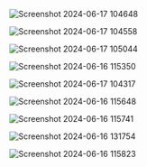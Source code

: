 ![Screenshot 2024-06-17 104648](https://github.com/smoawad66/Notes-App/assets/93600247/90398f90-f43b-4b4c-9d2d-087fcdde68ca)<br>

![Screenshot 2024-06-17 104558](https://github.com/smoawad66/Notes-App/assets/93600247/7452a679-f9b9-41c3-b7ec-a7efc51aac0f)<br>

![Screenshot 2024-06-17 105044](https://github.com/smoawad66/Notes-App/assets/93600247/ef27391b-b66f-4739-a8af-50f3581d26f5)<br>

![Screenshot 2024-06-16 115350](https://github.com/smoawad66/Notes-App/assets/93600247/1dc31fe1-a5d8-4cb6-94a2-9eb99cab091a)<br>

![Screenshot 2024-06-17 104317](https://github.com/smoawad66/Notes-App/assets/93600247/8af04886-292f-44e5-b45e-734041b050b8)<br>

![Screenshot 2024-06-16 115648](https://github.com/smoawad66/Notes-App/assets/93600247/eb9b1796-2bcf-43ca-bf72-e4d804903bbc)<br>

![Screenshot 2024-06-16 115741](https://github.com/smoawad66/Notes-App/assets/93600247/18f4e9ad-0df3-4723-8f07-316cb444bcdd)<br>

![Screenshot 2024-06-16 131754](https://github.com/smoawad66/Notes-App/assets/93600247/5561a7bc-8a29-4ac3-b2f3-6d3f129ebca5)<br>

![Screenshot 2024-06-16 115823](https://github.com/smoawad66/Notes-App/assets/93600247/7e087475-2b03-4f91-af49-e852ee144af5)<br>
